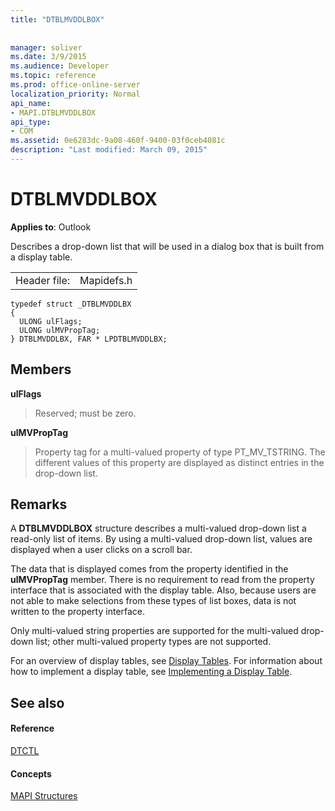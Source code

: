 ```yaml
---
title: "DTBLMVDDLBOX"
 
 
manager: soliver
ms.date: 3/9/2015
ms.audience: Developer
ms.topic: reference
ms.prod: office-online-server
localization_priority: Normal
api_name:
- MAPI.DTBLMVDDLBOX
api_type:
- COM
ms.assetid: 0e6283dc-9a08-460f-9400-03f0ceb4081c
description: "Last modified: March 09, 2015"
---
```


# DTBLMVDDLBOX

  
  
**Applies to**: Outlook 
  
Describes a drop-down list that will be used in a dialog box that is built from a display table.
  
|||
|:-----|:-----|
|Header file:  <br/> |Mapidefs.h  <br/> |
   
```
typedef struct _DTBLMVDDLBX
{
  ULONG ulFlags;
  ULONG ulMVPropTag;
} DTBLMVDDLBX, FAR * LPDTBLMVDDLBX;

```

## Members

 **ulFlags**
  
> Reserved; must be zero.
    
 **ulMVPropTag**
  
> Property tag for a multi-valued property of type PT_MV_TSTRING. The different values of this property are displayed as distinct entries in the drop-down list.
    
## Remarks

A **DTBLMVDDLBOX** structure describes a multi-valued drop-down list a read-only list of items. By using a multi-valued drop-down list, values are displayed when a user clicks on a scroll bar. 
  
The data that is displayed comes from the property identified in the **ulMVPropTag** member. There is no requirement to read from the property interface that is associated with the display table. Also, because users are not able to make selections from these types of list boxes, data is not written to the property interface. 
  
Only multi-valued string properties are supported for the multi-valued drop-down list; other multi-valued property types are not supported. 
  
For an overview of display tables, see [Display Tables](display-tables.md). For information about how to implement a display table, see [Implementing a Display Table](display-table-implementation.md).
  
## See also

#### Reference

[DTCTL](dtctl.md)
#### Concepts

[MAPI Structures](mapi-structures.md)

